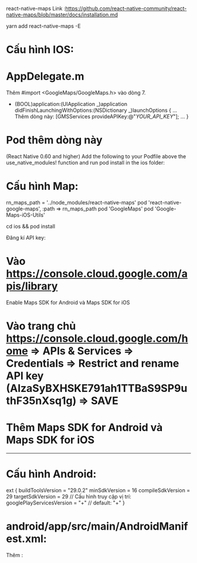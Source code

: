 react-native-maps
Link :https://github.com/react-native-community/react-native-maps/blob/master/docs/installation.md

yarn add react-native-maps -E

# Cấu hình IOS:

# AppDelegate.m

Thêm #import <GoogleMaps/GoogleMaps.h> vào dòng 7.

- (BOOL)application:(UIApplication _)application didFinishLaunchingWithOptions:(NSDictionary _)launchOptions
  {
  ...
  Thêm dòng này: [GMSServices provideAPIKey:@"_YOUR_API_KEY_"];
  ...
  }

# Pod thêm dòng này

(React Native 0.60 and higher) Add the following to your Podfile above the use_native_modules! function and run pod install in the ios folder:

# Cấu hình Map:

rn_maps_path = '../node_modules/react-native-maps'
pod 'react-native-google-maps', :path => rn_maps_path
pod 'GoogleMaps'
pod 'Google-Maps-iOS-Utils'

cd ios && pod install

Đăng kí API key:

# Vào https://console.cloud.google.com/apis/library

Enable Maps SDK for Android và Maps SDK for iOS

# Vào trang chủ https://console.cloud.google.com/home => APIs & Services => Credentials => Restrict and rename API key (AIzaSyBXHSKE791ah1TTBaS9SP9uthF35nXsq1g) => SAVE

# Thêm Maps SDK for Android và Maps SDK for iOS

---

# Cấu hình Android:

ext {
buildToolsVersion = "29.0.2"
minSdkVersion = 16
compileSdkVersion = 29
targetSdkVersion = 29
// Cấu hình truy cập vị trí:
googlePlayServicesVersion = "+" // default: "+"
}

# android/app/src/main/AndroidManifest.xml:

Thêm :
<meta-data
     android:name="com.google.android.geo.API_KEY"
     android:value="AIzaSyCvTGmxbx2YUcaLHA8XYY_sKuOycyNL1P0"/>

   <!-- You will also only need to add this uses-library tag -->
   <uses-library android:name="org.apache.http.legacy" android:required="false"/>
